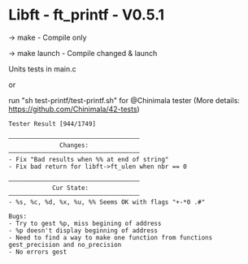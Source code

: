 # Libft - ft_printf - V0.5.1

-> make - Compile only

-> make launch - Compile changed & launch

Units tests in main.c 

or 

run "sh test-printf/test-printf.sh" for @Chinimala tester
(More details: https://github.com/Chinimala/42-tests)


	Tester Result [944/1749]

    ————————————————————————————————————
                  Changes:
    ————————————————————————————————————
    - Fix "Bad results when %% at end of string"
    - Fix bad return for libft->ft_ulen when nbr == 0
    
    ————————————————————————————————————
                Cur State:
    ————————————————————————————————————
    - %s, %c, %d, %x, %u, %% Seems OK with flags "+-*0 .#"
    
    Bugs:
    - Try to gest %p, miss begining of address
    - %p doesn't display beginning of address
    - Need to find a way to make one function from functions gest_precision and no_precision
    - No errors gest


